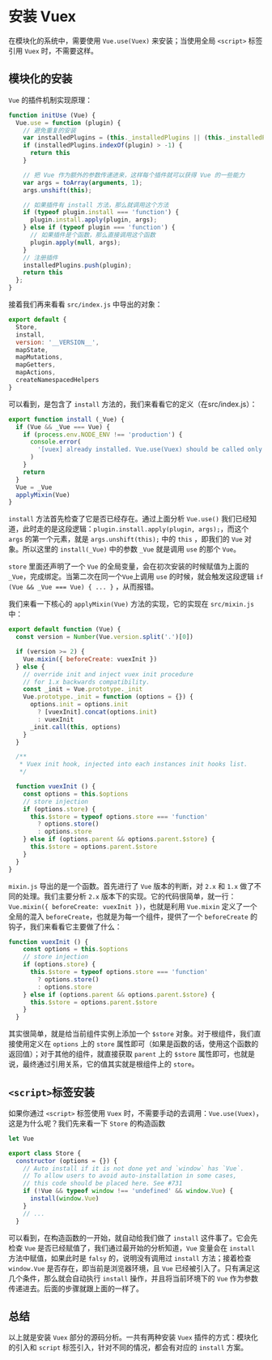 # 安装 Vuex

在模块化的系统中，需要使用 `Vue.use(Vuex)` 来安装；当使用全局 `<script>` 标签引用 `Vuex` 时，不需要这样。

## 模块化的安装

`Vue` 的插件机制实现原理：

```js
function initUse (Vue) {
  Vue.use = function (plugin) {
    // 避免重复的安装
    var installedPlugins = (this._installedPlugins || (this._installedPlugins = []));
    if (installedPlugins.indexOf(plugin) > -1) {
      return this
    }

    // 把 Vue 作为额外的参数传递进来，这样每个插件就可以获得 Vue 的一些能力
    var args = toArray(arguments, 1);
    args.unshift(this);

    // 如果插件有 install 方法，那么就调用这个方法
    if (typeof plugin.install === 'function') {
      plugin.install.apply(plugin, args);
    } else if (typeof plugin === 'function') {
      // 如果插件是个函数，那么直接调用这个函数
      plugin.apply(null, args);
    }
    // 注册插件
    installedPlugins.push(plugin);
    return this
  };
}
```


接着我们再来看看 `src/index.js` 中导出的对象：

```js
export default {
  Store,
  install,
  version: '__VERSION__',
  mapState,
  mapMutations,
  mapGetters,
  mapActions,
  createNamespacedHelpers
}
```

可以看到，是包含了 `install` 方法的，我们来看看它的定义（在src/index.js）：

```js
export function install (_Vue) {
  if (Vue && _Vue === Vue) {
    if (process.env.NODE_ENV !== 'production') {
      console.error(
        '[vuex] already installed. Vue.use(Vuex) should be called only once.'
      )
    }
    return
  }
  Vue = _Vue
  applyMixin(Vue)
}
```

`install` 方法首先检查了它是否已经存在。通过上面分析 `Vue.use()` 我们已经知道，此时走的是这段逻辑：`plugin.install.apply(plugin, args);`，而这个 `args` 的第一个元素，就是 `args.unshift(this);` 中的 `this` ，即我们的 `Vue` 对象。所以这里的 `install(_Vue)` 中的参数 `_Vue` 就是调用 `use` 的那个 `Vue`。

`store` 里面还声明了一个 `Vue` 的全局变量，会在初次安装的时候赋值为上面的 `_Vue`，完成绑定。当第二次在同一个`Vue`上调用 `use` 的时候，就会触发这段逻辑 `if (Vue && _Vue === Vue) { ... }` ，从而报错。

我们来看一下核心的 `applyMixin(Vue)` 方法的实现，它的实现在 `src/mixin.js` 中：

```js
export default function (Vue) {
  const version = Number(Vue.version.split('.')[0])

  if (version >= 2) {
    Vue.mixin({ beforeCreate: vuexInit })
  } else {
    // override init and inject vuex init procedure
    // for 1.x backwards compatibility.
    const _init = Vue.prototype._init
    Vue.prototype._init = function (options = {}) {
      options.init = options.init
        ? [vuexInit].concat(options.init)
        : vuexInit
      _init.call(this, options)
    }
  }

  /**
   * Vuex init hook, injected into each instances init hooks list.
   */

  function vuexInit () {
    const options = this.$options
    // store injection
    if (options.store) {
      this.$store = typeof options.store === 'function'
        ? options.store()
        : options.store
    } else if (options.parent && options.parent.$store) {
      this.$store = options.parent.$store
    }
  }
}

```

`mixin.js` 导出的是一个函数。首先进行了 `Vue` 版本的判断，对 `2.x` 和 `1.x` 做了不同的处理。我们主要分析 `2.x` 版本下的实现。它的代码很简单，就一行： `Vue.mixin({ beforeCreate: vuexInit })`，也就是利用 `Vue.mixin` 定义了一个全局的混入 `beforeCreate`，也就是为每一个组件，提供了一个 `beforeCreate` 的钩子，我们来看看它主要做了什么：

```js
function vuexInit () {
    const options = this.$options
    // store injection
    if (options.store) {
      this.$store = typeof options.store === 'function'
        ? options.store()
        : options.store
    } else if (options.parent && options.parent.$store) {
      this.$store = options.parent.$store
    }
  }
```

其实很简单，就是给当前组件实例上添加一个 `$store` 对象。对于根组件，我们直接使用定义在 `options` 上的 `store` 属性即可（如果是函数的话，使用这个函数的返回值）；对于其他的组件，就直接获取 `parent` 上的 `$store` 属性即可，也就是说，最终通过引用关系，它的值其实就是根组件上的 `store`。


## `<script>`标签安装

如果你通过 `<script>` 标签使用 `Vuex` 时，不需要手动的去调用：`Vue.use(Vuex)`，这是为什么呢？我们先来看一下 `Store` 的构造函数

```js
let Vue 

export class Store {
  constructor (options = {}) {
    // Auto install if it is not done yet and `window` has `Vue`.
    // To allow users to avoid auto-installation in some cases,
    // this code should be placed here. See #731
    if (!Vue && typeof window !== 'undefined' && window.Vue) {
      install(window.Vue)
    }
    // ...
  }
```

可以看到，在构造函数的一开始，就自动给我们做了 `install` 这件事了。它会先检查 `Vue` 是否已经赋值了，我们通过最开始的分析知道，`Vue` 变量会在 `install` 方法中赋值，如果此时是 `falsy` 的，说明没有调用过 `install` 方法；接着检查 `window.Vue` 是否存在，即当前是浏览器环境，且 `Vue` 已经被引入了。只有满足这几个条件，那么就会自动执行 `install` 操作，并且将当前环境下的 `Vue` 作为参数传递进去。后面的步骤就跟上面的一样了。

## 总结

以上就是安装 `Vuex` 部分的源码分析。一共有两种安装 `Vuex` 插件的方式：模块化的引入和 `script` 标签引入，针对不同的情况，都会有对应的 `install` 方案。